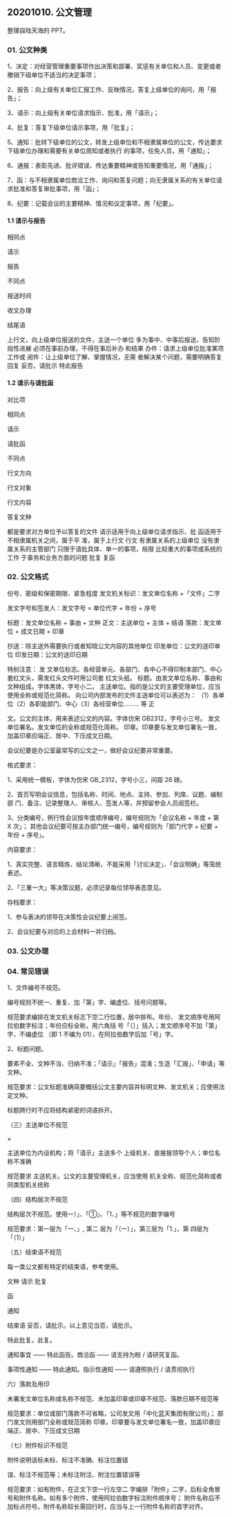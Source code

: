 ## 20201010. 公文管理

整理自陆天海的 PPT。

### 01. 公文种类

1、决定：对经营管理重要事项作出决策和部署、奖惩有关单位和人员、变更或者撤销下级单位不适当的决定事项； 

2、报告：向上级有关单位汇报工作、反映情况，答复上级单位的询问，用「报告」； 

3、请示：向上级有关单位请求指示、批准，用「请示」； 

4、批复：答复下级单位请示事项，用「批复」； 

5、通知：批转下级单位的公文，转发上级单位和不相隶属单位的公文，传达要求下级单位办理和需要有关单位周知或者执行 的事项，任免人员，用「通知」； 

6、通报：表彰先进、批评错误、传达重要精神或告知重要情况，用「通报」； 

7、函：与不相隶属单位商洽工作、询问和答复问题；向无隶属关系的有关单位请求批准和答复审批事项，用「函」； 

8、纪要：记载会议的主要精神、情况和议定事项，用「纪要」。

#### 1.1 请示与报告

相同点

请示

报告

不同点

报送时间

收文办理

结尾语

上行文，向上级单位报送的文件，主送一个单位 多为事中、中事后报送，告知阶段性进展 必须在事前办理，不得在事后补办 和结果 办件：请求上级单位批准某项工作或 阅件：让上级单位了解、掌握情况，无需 者解决某个问题，需要明确答复 回复 妥否，请批示 特此报告

#### 1.2 请示与请批函

对比项

相同点

请示

请批函

不同点

行文方向

行文对象

行文内容

答复文种

都是要求对方单位予以答复的文件 请示适用于向上级单位请求指示、批 函适用于不相隶属机关之间，属于平 准，属于上行文 行文 有隶属关系的上级单位 没有隶属关系的主管部门 只限于请批具体、单一的事项，局限 比较重大的事项或系统的工作 于事务和业务方面的问题 批复 复函

### 02. 公文格式

份号、密级和保密期限、紧急程度 发文机关标识：发文单位名称 +「文件」二字

发文字号和签发人：发文字号 = 单位代字 + 年份 + 序号

标题：发文单位名称 + 事由 + 文种 正文：主送单位 + 主体 + 结语 落款：发文单位 + 成文日期 + 印章

抄送：除主送外需要执行或者知晓公文内容的其他单位 印发单位：公文的送印单位 印发日期：公文的送印日期

特别注意： 发 文单位标志。各经营单元、各部门、各中心不得印制本部门、中心套红文头，需发红头文件时用公司套 红文头纸。 标题。由发文单位名称、事由和文种组成。字体黑体，字号小二。 主送单位。指的是公文的主要受理单位，应当使用全称或规范化简称。 向公司内部发布的文件主送单位可以表述为： （1）各单位（2）各职能部门、中心（3）各经营单位……… 等 正

文。公文的主体，用来表述公文的内容。字体仿宋 GB2312，字号小三号。 发文单位署名。发文单位的全称或规范化简称。 印章。印章要与发文单位署名一致，加盖印章应端正、居中、下压成文日期。

会议纪要是办公室最常写的公文之一，做好会议纪要非常重要。

格式要求：

1、采用统一模板，字体为仿宋 GB_2312，字号小三，间距 28 磅。

2、首页写明会议信息，包括名称、时间、地点、主持、参加、列席、议题、编制部 门、备注、记录整理人、审核人、签发人等，并预留参会人员阅签栏。

3、分类编号，例行性会议按年度顺序编号，编号规则为「会议名称 + 年度 + 第 X 次」； 其他会议纪要可按主办部门统一编号，编号规则为「部门代字 + 纪要 + 年份 + 序号」。

内容要求：

1、真实完整、语言精炼、结论清晰，不能采用「讨论决定」、「会议明确」等笼统 表述。

2、「三重一大」等决策议题，必须记录每位领导表态意见。

存档要求：

1、参与表决的领导在决策性会议纪要上阅签。

2、会议纪要与对应的上会材料一并归档。

### 03. 公文办理

### 04. 常见错误

1、文件编号不规范。

编号规则不统一、重复、加「第」字、编虚位、括号问题等。

规范要求编排在发文机关标志下空二行位置，居中排布。年份、 发文顺序号用阿拉伯数字标注；年份应标全称，用六角括 号「〔〕」括入；发文顺序号不加「第」字，不编虚位 （即 1 不编为 01），在阿拉伯数字后加「号」字。

2、标题问题。

要素不全、文种不当、归纳不准；「请示」「报告」混淆；生造「汇报」、「申请」等文种。

规范要求：公文标题准确简要概括公文主要内容并标明文种、发文机关；应使用法定文种。

标题跨行时不应将结构紧密的词语拆开。

（三）主送单位不规范

×


主送单位为内设机构；将「请示」主送多个 上级机关、直接报领导个人；单位名称不准确

规范要求 主送机关。公文的主要受理机关，应当使用 机关全称、规范化简称或者同类型机关统称

（四）结构层次不规范

结构层次不规范。使用一）」、「①」、「1、」等不规范的数字编号

规范要求：第一层为「一、」, 第二 层为「（一）」，第三层为「1.」，第 四层为「（1）」

（五）结束语不规范

每一类公文都有特定的结束语，参考使用。

文种 请示 批复

函

通知

结束语 妥否，请批示。以上意见当否，请批示。

特此批复。此复。

通知事宜 —— 特此函告。商洽函 —— 请支持为盼 / 请研究复函。

事项性通知 —— 特此通知。指示性通知 —— 请遵照执行 / 请贯彻执行

六）落款及用印

未署发文单位名称或名称不规范、未加盖印章或印章不规范、落款日期不规范等

规范要求：单位或部门落款不可省略，公司发文用「中化蓝天集团有限公司」； 部门发文则用部门全称或规范简称 印章。印章要与发文单位署名一致，加盖印章应端正、居中、下压成文日期

（七）附件标识不规范

附件说明该标未标、标注不准确、标注位置错

误、标注不规范等；未标注附注、附注位置错误等

规范要求：如有附件，在正文下空一行左空二 字编排「附件」二字，后标全角冒号和附件名称。如有多个附件，使用阿拉伯数字标注附件顺序号； 附件名称后不加标点符号。附件名称较长需回行时，应当与上一行附件名称的首字对齐。